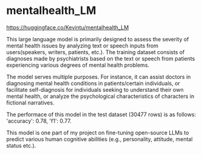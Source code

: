 # mentalhealth_LM
https://huggingface.co/Kevintu/mentalhealth_LM

This large language model is primarily designed to assess the severity of mental health issues by analyzing text or speech inputs from users(speakers, writers, patients, etc.). The training dataset consists of diagnoses made by psychiatrists based on the text or speech from patients experiencing various degrees of mental health problems.

The model serves multiple purposes. For instance, it can assist doctors in diagnosing mental health conditions in patients/certain individuals, or facilitate self-diagnosis for individuals seeking to understand their own mental health, or analyze the psychological characteristics of characters in fictional narratives.

The performace of this model in the test dataset (30477 rows) is as follows: 'accuracy': 0.78, 'f1': 0.77.

This model is one part of my project on fine-tuning open-source LLMs to predict various human cognitive abilities (e.g., personality, attitude, mental status etc.).
